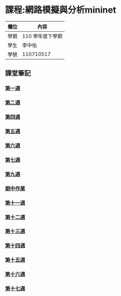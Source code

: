 # 課程:網路模擬與分析mininet

欄位 | 內容
-----|--------
學期 | 110 學年度下學期
學生 |  李中佑
學號 | 110710517
## 課堂筆記
### [第一週](https://github.com/lizhyosh3/Mininet/blob/main/%E7%AD%86%E8%A8%98/0214_week1.md)
### [第二週](https://github.com/lizhyosh3/Mininet/blob/main/%E7%AD%86%E8%A8%98/0221_week2.md)
### [第四週](https://github.com/lizhyosh3/Mininet/blob/main/%E7%AD%86%E8%A8%98/0307_week4.md)
### [第五週](https://github.com/lizhyosh3/Mininet/blob/main/%E7%AD%86%E8%A8%98/0314_week5.md)
### [第六週](https://github.com/lizhyosh3/Mininet/blob/main/%E7%AD%86%E8%A8%98/0321_week6.md)
### [第七週](https://github.com/lizhyosh3/Mininet/blob/main/%E7%AD%86%E8%A8%98/0328_week7.md)
### [第九週](https://github.com/lizhyosh3/Mininet/blob/main/%E7%AD%86%E8%A8%98/0411_week9.md)
### [期中作業](https://github.com/lizhyosh3/Mininet/blob/main/%E7%AD%86%E8%A8%98/0418_midterm.md)
### [第十一週](https://github.com/lizhyosh3/Mininet/blob/main/%E7%AD%86%E8%A8%98/0425_week11.md)
### [第十二週](https://github.com/lizhyosh3/Mininet/blob/main/%E7%AD%86%E8%A8%98/0502_week12.md)
### [第十三週](https://github.com/lizhyosh3/Mininet/blob/main/%E7%AD%86%E8%A8%98/0509_week13.md)
### [第十四週](https://github.com/lizhyosh3/Mininet/blob/main/%E7%AD%86%E8%A8%98/0516_week14.md)
### [第十五週](https://github.com/lizhyosh3/Mininet/blob/main/%E7%AD%86%E8%A8%98/0523_week15.md)
### [第十六週](https://github.com/lizhyosh3/Mininet/blob/main/%E7%AD%86%E8%A8%98/0530_week16.md)
### [第十七週](https://github.com/lizhyosh3/Mininet/blob/main/%E7%AD%86%E8%A8%98/0606_week17.md)